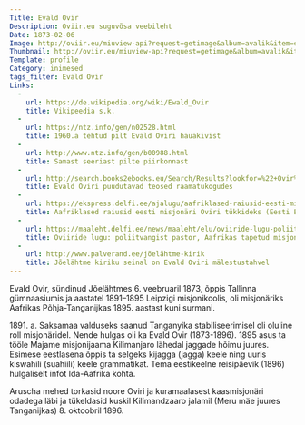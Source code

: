 ```yaml
---
Title: Evald Ovir
Description: Oviir.eu suguvõsa veebileht
Date: 1873-02-06
Image: http://oviir.eu/miuview-api?request=getimage&album=avalik&item=evald-ovir-2.jpg&size=600&mode=longest
Thumbnail: http://oviir.eu/miuview-api?request=getimage&album=avalik&item=evald-ovir-2.jpg&size=600&mode=square
Template: profile
Category: inimesed
tags_filter: Evald Ovir
Links:
  -
    url: https://de.wikipedia.org/wiki/Ewald_Ovir
    title: Vikipeedia s.k.
  -
    url: https://ntz.info/gen/n02528.html
    title: 1960.a tehtud pilt Evald Oviri hauakivist
  -
    url: http://www.ntz.info/gen/b00988.html
    title: Samast seeriast pilte piirkonnast
  -
    url: http://search.books2ebooks.eu/Search/Results?lookfor=%22+Ovir%2C+Evald%2C%22&type=Subject
    title: Evald Oviri puudutavad teosed raamatukogudes
  -
    url: https://ekspress.delfi.ee/ajalugu/aafriklased-raiusid-eesti-misjonari-oviri-tukkideks?id=72443411
    title: Aafriklased raiusid eesti misjonäri Oviri tükkideks (Eesti Ekspress 16.09.2015)
  -
    url: https://maaleht.delfi.ee/news/maaleht/elu/oviiride-lugu-poliitvangist-pastor-aafrikas-tapetud-misjonar-riigikontrolor?id=23958517
    title: Oviiride lugu: poliitvangist pastor, Aafrikas tapetud misjonär, riigikontrolör... (Maaleht 07.08.2008)
  -
    url: http://www.palverand.ee/jõelähtme-kirik
    title: Jõelähtme kiriku seinal on Evald Oviri mälestustahvel
---
```


Evald Ovir, sündinud Jõelähtmes 6. veebruaril 1873, õppis Tallinna gümnaasiumis ja aastatel 1891–1895 Leipzigi misjonikoolis,
oli misjonäriks Aafrikas Põhja-Tanganijkas 1895. aastast kuni surmani.

1891\. a. Saksamaa valduseks saanud Tanganyika stabiliseerimisel oli oluline roll misjonäridel.
Nende hulgas oli ka Evald Ovir (1873-1896). 1895 asus ta tööle Majame misjonijaama Kilimanjaro lähedal jaggade hõimu juures.
Esimese eestlasena õppis ta selgeks kijagga (jagga) keele ning uuris kiswahili (suahiili) keele grammatikat.
Tema eestikeelne reisipäevik (1896) hulgaliselt infot Ida-Aafrika kohta.

Aruscha mehed torkasid noore Oviri ja kuramaalasest kaasmisjonäri odadega läbi ja
tükeldasid kuskil Kilimandzaaro jalamil (Meru mäe juures Tanganijkas) 8. oktoobril 1896.
